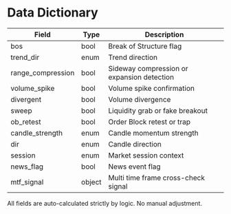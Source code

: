 # Data Dictionary

Field | Type | Description
--- | --- | ---
bos | bool | Break of Structure flag
trend_dir | enum | Trend direction
range_compression | bool | Sideway compression or expansion detection
volume_spike | bool | Volume spike confirmation
divergent | bool | Volume divergence
sweep | bool | Liquidity grab or fake breakout
ob_retest | bool | Order Block retest or trap
candle_strength | enum | Candle momentum strength
dir | enum | Candle direction
session | enum | Market session context
news_flag | bool | News event flag
mtf_signal | object | Multi time frame cross-check signal

All fields are auto-calculated strictly by logic. No manual adjustment.
